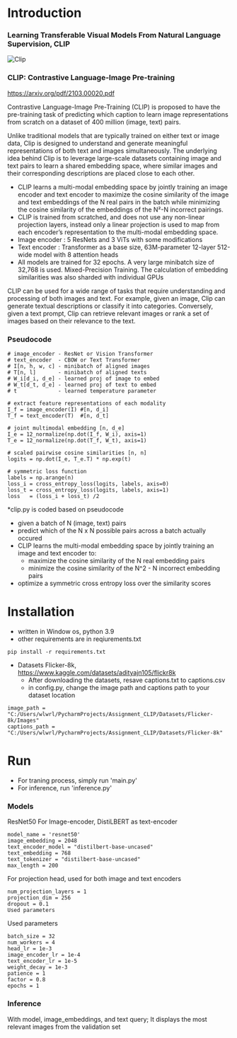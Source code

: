 # Introduction
### Learning Transferable Visual Models From Natural Language Supervision, CLIP
![Clip](https://github.com/iljf/Assignment_CLIP/assets/94291960/78e0f6a9-0a76-4dd1-a3cf-71d86e73770a)

### CLIP: Contrastive Language-Image Pre-training

https://arxiv.org/pdf/2103.00020.pdf

Contrastive Language-Image Pre-Training (CLIP) is proposed to have the pre-training task of predicting which caption to learn image representations from scratch on a dataset of 400 million (image, text) pairs.

Unlike traditional models that are typically trained on either text or image data, Clip is designed to understand and generate meaningful representations of both text and images simultaneously. The underlying idea behind Clip is to leverage large-scale datasets containing image and text pairs to learn a shared embedding space, where similar images and their corresponding descriptions are placed close to each other.
- CLIP learns a multi-modal embedding space by jointly training an image encoder and text encoder to maximize the cosine similarity of the image and text embeddings of the N real pairs in the batch while minimizing the cosine similarity of the embeddings of the N²-N incorrect pairings.
- CLIP is trained from scratched, and does not use any non-linear projection layers, instead only a linear projection is used to map from each encoder’s representation to the multi-modal embedding space.
- Image encoder : 5 ResNets and 3 ViTs with some modifications
- Text encoder  : Transformer as a base size, 63M-parameter 12-layer 512-wide model with 8 attention heads
- All models are trained for 32 epochs. A very large minibatch size of 32,768 is used. Mixed-Precision Training. The calculation of embedding similarities was also sharded with individual GPUs
 
CLIP can be used for a wide range of tasks that require understanding and processing of both images and text. For example, given an image, Clip can generate textual descriptions or classify it into categories. Conversely, given a text prompt, Clip can retrieve relevant images or rank a set of images based on their relevance to the text.

### Pseudocode
```
# image_encoder - ResNet or Vision Transformer
# text_encoder  - CBOW or Text Transformer
# I[n, h, w, c] - minibatch of aligned images
# T[n, l]       - minibatch of aligned texts
# W_i[d_i, d_e] - learned proj of image to embed
# W_t[d_t, d_e] - learned proj of text to embed
# t             - learned temperature parameter

# extract feature representations of each modality
I_f = image_encoder(I) #[n, d_i]
T_f = text_encoder(T)  #[n, d_t]

# joint multimodal embedding [n, d_e]
I_e = 12_normalize(np.dot(I_f, W_i), axis=1)
T_e = 12_normalize(np.dot(T_f, W_t), axis=1)

# scaled pairwise cosine similarities [n, n]
logits = np.dot(I_e, T_e.T) * np.exp(t)

# symmetric loss function
labels = np.arange(n)
loss_i = cross_entropy_loss(logits, labels, axis=0)
loss_t = cross_entropy_loss(logits, labels, axis=1)
loss   = (loss_i + loss_t) /2
```
*clip.py is coded based on pseudocode
- given a batch of N (image, text) pairs
- predict which of the N x N possible pairs across a batch actually occured
- CLIP learns the multi-modal embedding space by jointly training an image and text encoder to:
    - maximize the cosine similarity of the N real embedding pairs
    - minimize the cosine similarity of the N^2 - N incorrect embedding pairs
- optimize a symmetric cross entropy loss over the similarity scores

# Installation
- written in Window os, python 3.9
- other requirements are in reqiurements.txt
```
pip install -r requirements.txt
```
- Datasets Flicker-8k, https://www.kaggle.com/datasets/adityajn105/flickr8k
  - After downloading the datasets, resave captions.txt to captions.csv
  - in config.py, change the image path and captions path to your dataset location
```
image_path = "C:/Users/wlwrl/PycharmProjects/Assignment_CLIP/Datasets/Flicker-8k/Images"
captions_path = "C:/Users/wlwrl/PycharmProjects/Assignment_CLIP/Datasets/Flicker-8k"
```

# Run
- For traning process, simply run 'main.py'
- For inference, run 'inference.py'

### Models

ResNet50 For Image-encoder, DistiLBERT as text-encoder
```
model_name = 'resnet50'
image_embedding = 2048
text_encoder_model = "distilbert-base-uncased"
text_embedding = 768
text_tokenizer = "distilbert-base-uncased"
max_length = 200
```
For projection head, used for both image and text encoders
```
num_projection_layers = 1
projection_dim = 256
dropout = 0.1
Used parameters
```

Used parameters
```
batch_size = 32
num_workers = 4
head_lr = 1e-3
image_encoder_lr = 1e-4
text_encoder_lr = 1e-5
weight_decay = 1e-3
patience = 1
factor = 0.8
epochs = 1
```

### Inference
With model, image_embeddings, and text query; It displays the most relevant images from the validation set
